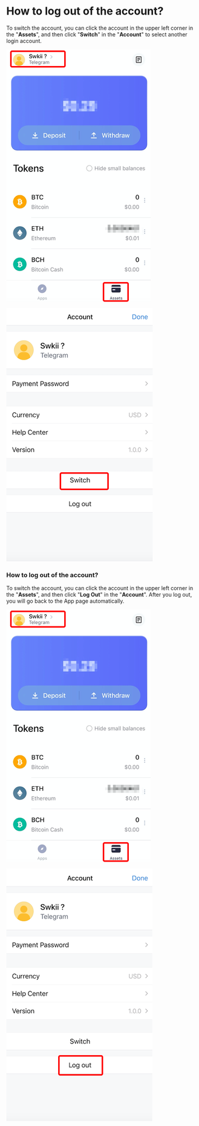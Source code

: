 # How to log out of the account?

To switch the account, you can click the account in the upper left corner in the "**Assets**", and then click "**Switch**" in the "**Account**" to select another login account.

![](../../.gitbook/assets/image%20%28266%29.png)

![](../../.gitbook/assets/image%20%2850%29.png)

### How to log out of the account?

To switch the account, you can click the account in the upper left corner in the "**Assets**", and then click "**Log Out**" in the "**Account**". After you log out, you will go back to the App page automatically.

![](../../.gitbook/assets/image%20%28298%29.png)

![](../../.gitbook/assets/image%20%28184%29.png)

### 

